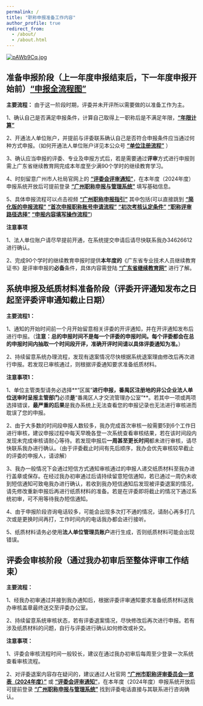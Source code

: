 ```yaml
---
permalink: /
title: "职称申报准备工作内容"
author_profile: true
redirect_from: 
  - /about/
  - /about.html
---
```


[![pAWb9Cq.jpg](https://s21.ax1x.com/2024/11/21/pAWb9Cq.jpg)](https://imgse.com/i/pAWb9Cq)


## 准备申报阶段（上一年度申报结束后，下一年度申报开始前）<a href="https://mp.weixin.qq.com/s/UhZcSlB7mSQ61naSD49x8g" target="_blank" rel="noopener noreferrer"><strong>“申报全流程图”</strong></a>


**主要流程：** 由于这一阶段时期，评委并未开评所以需要做的以准备工作为主。

1、确认自己是否满足申报条件，计算自己取得上一职称后是不满足年限，**[“年限计算”](https://docs.qq.com/sheet/DYUVHUVNxY1dXWmxu?tab=BB08J2)**

2、开通法人单位账户，并提前与评委联系确认自己是否符合申报条件应当通过何种方式申报。（如何开通法人单位账户详见本公众号 **[“单位注册流程”](https://mp.weixin.qq.com/s/vaeMY4M0DnrCeKdG_0F27A)** ）

3、确认应当申报的评委、专业及申报方式后，若是需要通过**评审**方式进行申报则需上广东省继续教育网完成本年度至少满90个学时的继续教育学习。

4、时刻留意广州市人社局官网上的 **[“评委会评审通知”](https://rsj.gz.gov.cn/ywzt/rcgz/gzzc/zcsb/pstz/gzsggzjpwhndpsgztz/)**，在本年度（2024年度）申报系统开放后可提前登录 **[“广州职称申报与管理系统”](https://gzrsj.rsj.gz.gov.cn/vsgzhr/login_home.aspx)** 填写基础信息。

5、具体申报流程可以点击视频 **[“广州职称申报指引”](https://www.bilibili.com/video/BV1CsCcYoE6k/?spm_id_from=333.337.search-card.all.click&vd_source=6831b530b6d44c37a00a08f8919a19ec)** 其中包括(可以直接跳到
                      **[“简化版的申报流程”](https://www.bilibili.com/video/BV1fXCFYUEDd/?spm_id_from=333.1387.homepage.video_card.click&vd_source=6831b530b6d44c37a00a08f8919a19ec)**
                      **[“首次申报职称账号申请流程”](https://www.bilibili.com/video/BV1ZdCFY2EnE/?spm_id_from=333.1387.homepage.video_card.click&vd_source=6831b530b6d44c37a00a08f8919a19ec)**
                      **[“初次考核认定条件”](https://www.bilibili.com/video/BV1VWCFYzEPn/?spm_id_from=333.1387.homepage.video_card.click&vd_source=6831b530b6d44c37a00a08f8919a19ec)**
                      **[“职称评审路径选择”](https://www.bilibili.com/video/BV1G4CFYqENU/?spm_id_from=333.1387.homepage.video_card.click&vd_source=6831b530b6d44c37a00a08f8919a19ec)**
                      **[“申报内容填写操作流程”](https://www.bilibili.com/video/BV1G4CFYqEwB/?spm_id_from=333.1387.homepage.video_card.click&vd_source=6831b530b6d44c37a00a08f8919a19ec)**)

**注意事项**

1、法人单位账户请尽早提前开通，在系统提交申请后请尽快联系我办34626612进行确认。

2、完成90个学时的继续教育申报时提供**本年度的**《广东省专业技术人员继续教育证书》是评审申报的**必备**条件，具体内容需登陆 **[“广东省继续教育网”](https://ggfw.hrss.gd.gov.cn/jxjy/home)** 进行了解。

## 系统申报及纸质材料准备阶段（评委开评通知发布之日起至评委评审通知截止日期）

**主要流程1：**

1、通知的开始时间前一个月开始留意相关评委的开评通知，并在开评通知发布后进行申报。（**注意：总的申报时间不是每一个评委的申报时间。每个评委都会在总的申报时间内抽取一个时间段开评，准确开评时间请以具体评委通知为准。**）

2、持续留意系统办理流程，发现有退案情况尽快根据系统退案理由修改后再次进行申报。若发现已审核通过，则根据评委通知要求准备纸质材料。

**注意事项1：**

1、单位主管类型请务必选择**“区属”**进行申报，番禺区注册地的非公企业法人单位送审时呈报主管部门**必须**是**“番禺区人才交流管理办公室”**。若其中一项或两项选择错误，**最严重的后果**是我办系统上无法查看您的申报记录也无法进行审核进而耽误了您的申报。

2、由于大多数的时间段申报人数较多，我办完成首次审核一般需要5到6个工作日进行审核，建议申报过程中每天早晚各登一次系统查看审核结果，若在该时间段内发现未完成审核请耐心等待。若发现申报后**一周甚至更长时间**都未进行审核，请尽快联系我办进行确认。（由于评委截止时间有先后顺序，我办会优先审核较早截止的评委的申报人，请谅解）

3、我办一般情况下会通过短信方式通知审核通过的申报人递交纸质材料至我办进行盖章或保存。在经过我办初审通过后请持续留意短信通知，若已通过一周仍未收到短信通知可致电我办进行确认，若收到我办短信通知后发现被评委退案的情况，请先修改重新申报后再进行纸质材料的准备。若是在评委即将截止的情况下通过系统初审，可不用等待我办短信通知。

4、由于申报阶段咨询电话较多，可能会出现多次打不通的情况，请耐心再多打几次或是更换时间再打，工作时间内的电话我办都会进行接听。

5、纸质材料请务必使用**法人单位管理员账户**进行生成，否则纸质材料可能会出现错误。

## 评委会审核阶段（通过我办初审后至整体评审工作结束）

**主要流程：**

1、经我办初审通过并接到我办通知后，根据评委评审通知要求准备纸质材料送我办审核盖章最终送交至评委办公室。

2、持续留意系统审核状态，若有评委退案情况，尽快修改后再次进行申报。若有涉及纸质材料的问题，自行与评委进行确认如何修改或补交。

**注意事项：**

1、评委会审核流程时间一般较长，建议在通过我办初审后每周至少登录一次系统查看审核流程。

2、对评委退案内容存在疑问的，建议通过人社官网 **[“广州市职称评审委员会一览表（2024年度）”](https://docs.qq.com/sheet/DQ0tVam1JQVd0SnR1?tab=000001)** 或 **[“评委会评审通知”](https://rsj.gz.gov.cn/ywzt/rcgz/gzzc/zcsb/pstz/gzsggzjpwhndpsgztz/)**，在本年度（2024年度）申报系统开放后可提前登录 **[“广州职称申报与管理系统”](https://gzrsj.rsj.gz.gov.cn/vsgzhr/login_home.aspx)** 找到评委电话直接与其联系进行咨询确认。
